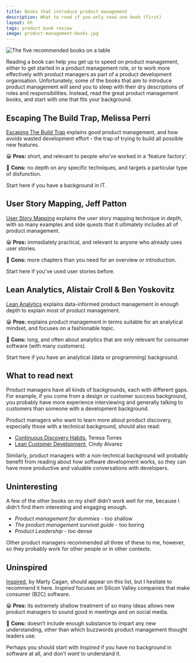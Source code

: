 ```yaml
---
title: Books that introduce product management
description: What to read if you only read one book (first)
layout: hh
tags: product book review
image: product-management-books.jpg
---
```


![The five recommended books on a table](product-management-books.jpg)

Reading a book can help you get up to speed on product management, either to get started in a product management role, or to work more effectively with product managers as part of a product development organisation.
Unfortunately, some of the books that aim to introduce product management will send you to sleep with their dry descriptions of roles and responsibilities.
Instead, read the great product management books, and start with one that fits your background.

## Escaping The Build Trap, Melissa Perri

[Escaping The Build Trap](https://melissaperri.com/book)
explains good product management, and how avoids wasted development effort - the trap of trying to build all possible new features.

😀 **Pros:** short, and relevant to people who’ve worked in a ‘feature factory’.

🥺 **Cons:** no depth on any specific techniques, and targets a particular type of disfunction.

Start here if you have a background in IT.

## User Story Mapping, Jeff Patton

[User Story Mapping](https://www.jpattonassociates.com/jeff-pattons-book-released-user-story-mapping/)
explains the user story mapping technique in depth, with so many examples and side quests that it ultimately includes all of product management. 

😀 **Pros:** immediately practical, and relevant to anyone who already uses user stories.

🥺 **Cons:** more chapters than you need for an overview or introduction.

Start here if you’ve used user stories before.

## Lean Analytics, Alistair Croll & Ben Yoskovitz

[Lean Analytics](https://www.jpattonassociates.com/jeff-pattons-book-released-user-story-mapping/)
explains data-informed product management in enough depth to explain most of product management.

😀 **Pros:** explains product management in terms suitable for an analytical mindset, and focuses on a fashionable topic.

🥺 **Cons:** long, and often about analytics that are only relevant for consumer software (with many customers).

Start here if you have an analytical (data or programming) background.

## What to read next

Product managers have all kinds of backgrounds, each with different gaps.
For example, if you come from a design or customer success background, you probably have more experience interviewing and generally talking to customers than someone with a development background.

Product managers who want to learn more about product discovery, especially those with a technical background, should also read:

* [Continuous Discovery Habits](https://www.producttalk.org/2021/05/continuous-discovery-habits/), Teresa Torres
* [Lean Customer Development](https://www.cindyalvarez.com/lean-customer-development/), Cindy Alvarez

Similarly, product managers with a non-technical background will probably benefit from reading about how software development works, so they can have more productive and valuable conversations with developers.

## Uninteresting

A few of the other books on my shelf didn’t work well for me, because I didn’t find them interesting and engaging enough.

* _Product management for dummies_ - too shallow
* _The product management survival guide_ - too boring
* _Product Leadership_ - too dense

Other product managers recommended all three of these to me, however, so they probably work for other people or in other contexts.

## Uninspired

[Inspired](https://www.svpg.com/books/inspired-how-to-create-tech-products-customers-love-2nd-edition/),
by Marty Cagan, should appear on this list, but I hesitate to recommend it here.
_Inspired_ focuses on Silicon Valley companies that make consumer (B2C) software.

😀 **Pros:** its extremely shallow treatment of so many ideas allows new product managers to sound good in meetings and on social media.

🥺 **Cons:** doesn’t include enough substance to impart any new understanding, other than which buzzwords product management thought leaders use.

Perhaps you should start with _Inspired_ if you have no background in software at all, and don’t _want_ to understand it.

